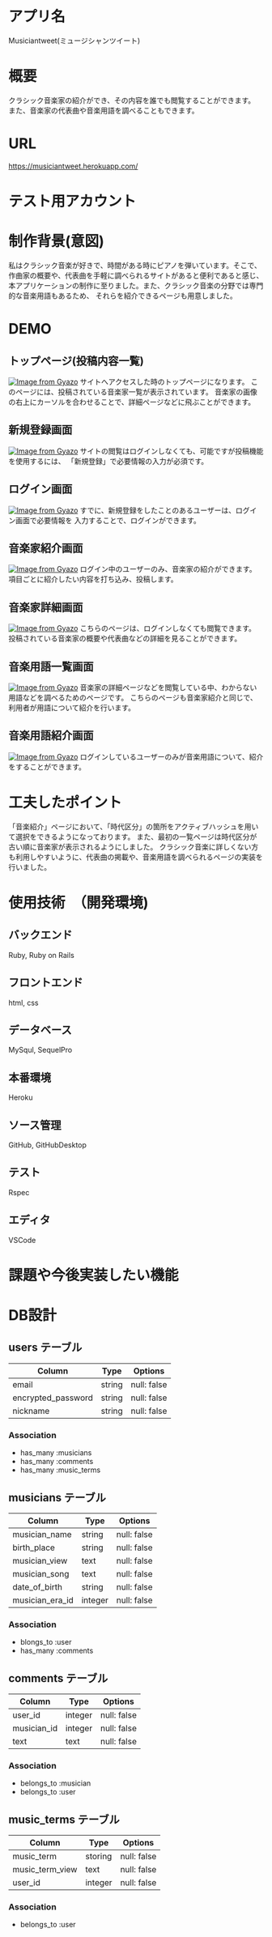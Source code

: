 # アプリ名
 Musiciantweet(ミュージシャンツイート)

# 概要
 クラシック音楽家の紹介ができ、その内容を誰でも閲覧することができます。
 また、音楽家の代表曲や音楽用語を調べることもできます。

# URL
 https://musiciantweet.herokuapp.com/

# テスト用アカウント



# 制作背景(意図)
 私はクラシック音楽が好きで、時間がある時にピアノを弾いています。そこで、
 作曲家の概要や、代表曲を手軽に調べられるサイトがあると便利であると感じ、
 本アプリケーションの制作に至りました。また、クラシック音楽の分野では専門的な音楽用語もあるため、
 それらを紹介できるページも用意しました。

# DEMO

## トップページ(投稿内容一覧)
[![Image from Gyazo](https://i.gyazo.com/a8eae5ed55ff985269814f24ac6ba6af.gif)](https://gyazo.com/a8eae5ed55ff985269814f24ac6ba6af)
サイトへアクセスした時のトップページになります。
このページには、投稿されている音楽家一覧が表示されています。
音楽家の画像の右上にカーソルを合わせることで、詳細ページなどに飛ぶことができます。

## 新規登録画面
[![Image from Gyazo](https://i.gyazo.com/e11c93abad9f78060b034edf9d4c106e.gif)](https://gyazo.com/e11c93abad9f78060b034edf9d4c106e)
サイトの閲覧はログインしなくても、可能ですが投稿機能を使用するには、
「新規登録」で必要情報の入力が必須です。


## ログイン画面
[![Image from Gyazo](https://i.gyazo.com/73938c96a5c086b256ac5e1107766eb4.gif)](https://gyazo.com/73938c96a5c086b256ac5e1107766eb4)
すでに、新規登録をしたことのあるユーザーは、ログイン画面で必要情報を
入力することで、ログインができます。


## 音楽家紹介画面
[![Image from Gyazo](https://i.gyazo.com/b49f77aa98306155e70dcb6257d1c7a6.gif)](https://gyazo.com/b49f77aa98306155e70dcb6257d1c7a6)
ログイン中のユーザーのみ、音楽家の紹介ができます。
項目ごとに紹介したい内容を打ち込み、投稿します。


## 音楽家詳細画面
[![Image from Gyazo](https://i.gyazo.com/d97440fe6cb462ea8ceee7d2d626e40e.gif)](https://gyazo.com/d97440fe6cb462ea8ceee7d2d626e40e)
こちらのページは、ログインしなくても閲覧できます。
投稿されている音楽家の概要や代表曲などの詳細を見ることができます。


## 音楽用語一覧画面
[![Image from Gyazo](https://i.gyazo.com/fedfb7d98d2a0ba8124f02a9dea872de.gif)](https://gyazo.com/fedfb7d98d2a0ba8124f02a9dea872de)
音楽家の詳細ページなどを閲覧している中、わからない用語などを調べるためのページです。
こちらのページも音楽家紹介と同じで、利用者が用語について紹介を行います。

## 音楽用語紹介画面
[![Image from Gyazo](https://i.gyazo.com/ce32ae32208f427e3bf1d35ef25bee37.gif)](https://gyazo.com/ce32ae32208f427e3bf1d35ef25bee37)
ログインしているユーザーのみが音楽用語について、紹介をすることができます。



# 工夫したポイント
「音楽紹介」ページにおいて、「時代区分」の箇所をアクティブハッシュを用いて選択をできるようになっております。
 また、最初の一覧ページは時代区分が古い順に音楽家が表示されるようにしました。
 クラシック音楽に詳しくない方も利用しやすいように、代表曲の掲載や、音楽用語を調べられるページの実装を行いました。


# 使用技術　（開発環境)
 ## バックエンド 
 Ruby, Ruby on Rails

 ## フロントエンド
 html, css

 ## データベース
 MySqul, SequelPro

 ## 本番環境
 Heroku

 ## ソース管理
 GitHub, GitHubDesktop

 ## テスト
 Rspec

 ## エディタ
 VSCode



# 課題や今後実装したい機能
 

# DB設計

## users テーブル

| Column                  | Type   | Options                   |
| ------------------      | ------ | -----------               |
| email                   | string | null: false               |
| encrypted_password      | string | null: false               |
| nickname                | string | null: false               |


### Association

- has_many :musicians
- has_many :comments
- has_many :music_terms





## musicians テーブル

| Column             | Type    | Options                   |
| ------------------ | ------  | -----------               |
| musician_name      | string  | null: false               |
| birth_place        | string  | null: false               |
| musician_view      | text    | null: false               |
| musician_song      | text    | null: false               |
| date_of_birth      | string  | null: false               |
| musician_era_id    | integer | null: false               |


### Association

- blongs_to :user
- has_many :comments




## comments テーブル

| Column             | Type    | Options                   |
| ------------------ | ------  | -----------               |
| user_id            | integer | null: false               |
| musician_id        | integer | null: false               |
| text               | text    | null: false               |



### Association

- belongs_to :musician
- belongs_to :user





## music_terms テーブル

| Column             | Type    | Options                   |
| ------------------ | ------  | -----------               |
| music_term         | storing | null: false               |
| music_term_view    | text    | null: false               |
| user_id            | integer | null: false               |



### Association
- belongs_to :user

